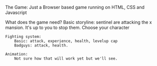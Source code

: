 The Game: Just a Browser based game running on HTML, CSS and Javascript

What does the game need?
	Basic storyline:
		sentinel are attacking the x mansion.
		It's up to you to stop them.
		Choose your character

	Fighting system:
		Basic: attack, experience, health, levelup cap
		Badguys: attack, health.

	Animation:
		Not sure how that will work yet but we'll see.